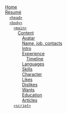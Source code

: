[Home](Home)  
[Résumé](Résumé)  
&emsp;[`<head>`](Résumé#head)  
&emsp;[`<body>`](Résumé#body)  
&emsp;&emsp;[`<main>`](Résumé#main)  
&emsp;&emsp;&emsp;[Content](Résumé#content)  
&emsp;&emsp;&emsp;&emsp;[Avatar](Résumé#avatar)  
&emsp;&emsp;&emsp;&emsp;[Name, job, contacts](Résumé#name-job-contacts)  
&emsp;&emsp;&emsp;&emsp;[Intro](Résumé#intro)  
&emsp;&emsp;&emsp;&emsp;[Experience](Résumé#experience)  
&emsp;&emsp;&emsp;&emsp;&emsp;[Timeline](Résumé#timeline)  
&emsp;&emsp;&emsp;&emsp;[Languages](Résumé#languages)  
&emsp;&emsp;&emsp;&emsp;[Skills](Résumé#skills)  
&emsp;&emsp;&emsp;&emsp;[Character](Résumé#character)  
&emsp;&emsp;&emsp;&emsp;[Likes](Résumé#likes)  
&emsp;&emsp;&emsp;&emsp;[Dislikes](Résumé#dislikes)  
&emsp;&emsp;&emsp;&emsp;[Wants](Résumé#wants)  
&emsp;&emsp;&emsp;&emsp;[Education](Résumé#education)  
&emsp;&emsp;&emsp;&emsp;[Articles](Résumé#articles)  
&emsp;&emsp;[`<script>`](Résumé#script)  